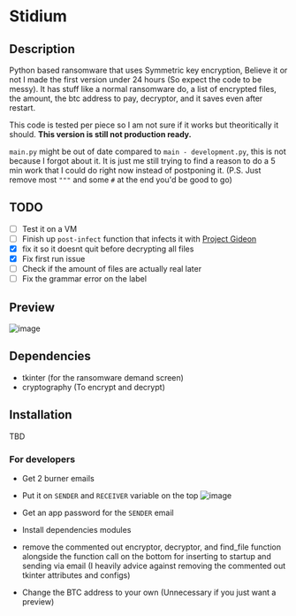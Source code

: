 # Stidium

## Description
Python based ransomware that uses Symmetric key encryption, Believe it or not I made the first version under 24 hours (So expect the code to be messy). It has stuff like a normal ransomware do, a list of encrypted files, the amount, the btc address to pay, decryptor, and it saves even after restart.

This code is tested per piece so I am not sure if it works but theoritically it should. **This version is still not production ready.**

`main.py` might be out of date compared to `main - development.py`, this is not because I forgot about it. It is just me still trying to find a reason to do a 5 min work that I could do right now instead of postponing it. (P.S. Just remove most `"""` and some `#` at the end you'd be good to go)

## TODO
- [ ] Test it on a VM
- [ ] Finish up `post-infect` function that infects it with [Project Gideon](https://github.com/Not-Baguette/Project-Gideon/)
- [X] fix it so it doesnt quit before decrypting all files
- [x] Fix first run issue
- [ ] Check if the amount of files are actually real later
- [ ] Fix the grammar error on the label

## Preview
![image](https://user-images.githubusercontent.com/94969176/209453408-bd16a293-23e2-43e0-8f96-29de4b4069dd.png)

## Dependencies
- tkinter (for the ransomware demand screen)
- cryptography (To encrypt and decrypt)

## Installation
TBD
### For developers
- Get 2 burner emails
- Put it on `SENDER` and `RECEIVER` variable on the top
![image](https://user-images.githubusercontent.com/94969176/209453494-5b28cf52-523c-4ffa-9ff8-4d07c4d9a6b6.png)

- Get an app password for the `SENDER` email
- Install dependencies modules
- remove the commented out encryptor, decryptor, and find_file function alongside the function call on the bottom for inserting to startup and sending via email (I heavily advice against removing the commented out tkinter attributes and configs)
- Change the BTC address to your own (Unnecessary if you just want a preview)
